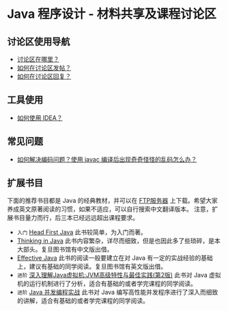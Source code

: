 # Java 程序设计 - 材料共享及课程讨论区

## 讨论区使用导航

- [讨论区在哪里？](https://github.com/java-b/Forum/issues)  
- [如何在讨论区发帖？](https://github.com/java-b/Forum/issues/3)  
- [如何在讨论区回复？](https://github.com/java-b/Forum/issues/2) 


## 工具使用

- [如何使用 IDEA？](https://github.com/java-b/Forum/blob/master/IDEA.md)

## 常见问题

- [如何解决编码问题？使用 javac 编译后出现奇奇怪怪的乱码怎么办？](https://github.com/java-b/Lab-0/issues/2)

## 扩展书目

下面的推荐书目都是 Java 的经典教材，并可以在 [FTP服务器](ftp://10.132.141.33) 上下载。希望大家养成英文原著阅读的习惯，如果不适应，可以自行搜索中文翻译版本。
注意，扩展书目量力而行，后三本已经远远超出课程要求。

- `入门` [Head First Java](https://letuscsolutions.files.wordpress.com/2014/09/head-first-java-2nd-edition.pdf) 此书较简单，为入门而著。
- [Thinking in Java](http://sd.blackball.lv/library/Thinking_in_Java_4th_edition.pdf) 此书内容繁杂，详尽而细致，但是也因此多了些琐碎，是本大部头。复旦图书馆有中文版出借。
- [Effective Java](http://files.blogjava.net/jlin/Effective_Java_2nd_Edition.pdf) 此书的阅读一般要建立在对 Java 有一定的实战经验的基础上，建议有基础的同学阅读。复旦图书馆有英文版出借。
- `进阶` [深入理解Java虚拟机:JVM高级特性与最佳实践(第2版)](https://book.douban.com/subject/6522893/) 此书对 Java 虚拟机的运行机制进行了分析，适合有基础的或者学完课程的同学阅读。
- `进阶` [Java 并发编程实战](https://book.douban.com/subject/10484692/) 此书对 Java 编写高性能并发程序进行了深入而细致的讲解，适合有基础的或者学完课程的同学阅读。
